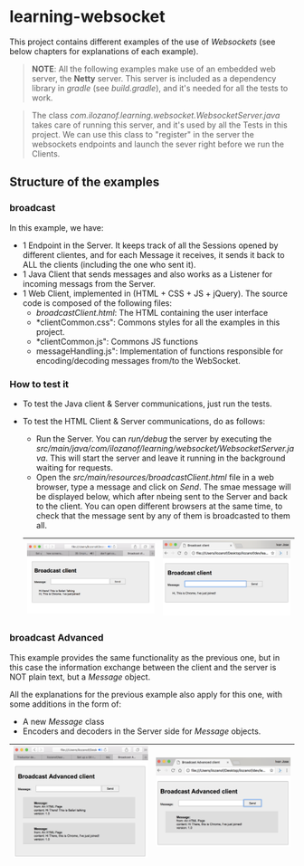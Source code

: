 # learning-websocket

This project contains different examples of the use of *Websockets* (see below chapters for explanations of each example).

> **NOTE**: 
> All the following examples make use of an embedded web server, the **Netty** server. This server is included as a dependency library in *gradle* (see *build.gradle*), and it's needed for all the tests to work.

> The class *com.ilozanof.learning.websocket.WebsocketServer.java* takes care of running this server, and it's used by all the Tests in this project. We can use this class to "register" in the server the websockets endpoints and launch the sever right before we run the Clients.

## Structure of the  examples

### broadcast
In this example, we have:
 * 1 Endpoint in the Server. 
   It keeps track of all the Sessions opened by different clientes, and for each Message it receives, it sends it back to ALL the clients (including the one who sent it).
 * 1 Java Client that sends messages and also works as a Listener for incoming messags from the Server.
 * 1 Web Client, implemented in (HTML + CSS + JS + jQuery). The source code is composed of the following files:
   * *broadcastClient.html*: The HTML containing the user interface
   * *clientCommon.css": Commons styles for all the examples in this project.
   * *clientCommon.js": Commons JS functions
   * messageHandling.js": Implementation of functions responsible for encoding/decoding messages from/to the WebSocket.
   
### How to test it
* To test the Java client & Server communications, just run the tests.
* To test the HTML Client & Server communications, do as follows:
    * Run the Server. You can *run/debug* the server by executing the *src/main/java/com/ilozanof/learning/websocket/WebsocketServer.java*. 
    This will start the server and leave it running in the background waiting for requests.
    * Open the *src/main/resources/broadcastClient.html* file in a web browser, type a message and click on *Send*. The smae message will be displayed below, which after nbeing sent to the Server and back to the client.
    You can open different browsers at the same time, to check that the message sent by any of them is broadcasted to them all. 
   
   
   | ![](doc/broadcastSafari.png) | ![](doc/broadcastChrome.png)|
   --- | ---
 
   
 ### broadcast Advanced
 
 This example provides the same functionality as the previous one, but in this case the information exchange 
 between the client and the server is NOT plain text, but a *Message* object.
 
 All the explanations for the previous example also apply for this one, with some additions in the form of:
  * A new *Message* class
  * Encoders and decoders in the Server side for *Message* objects.
 
 
 
   | ![](doc/broadcastAdvancedSafari.png) | ![](doc/broadcastAdvancedChrome.png)|
   --- | ---
 
